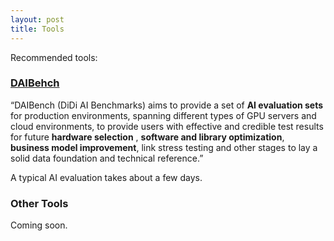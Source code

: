 ```yaml
---
layout: post
title: Tools
---
```


Recommended tools:

### [DAIBehch](https://github.com/JiansuanTech/DAIBench)

“DAIBench (DiDi AI Benchmarks) aims to provide a set of **AI evaluation sets** for production environments, spanning different types of GPU servers and cloud environments, to provide users with effective and credible test results for future **hardware selection** , **software and library optimization**, **business model improvement**, link stress testing and other stages to lay a solid data foundation and technical reference.”

A typical AI evaluation takes about a few days.

### Other Tools

Coming soon.